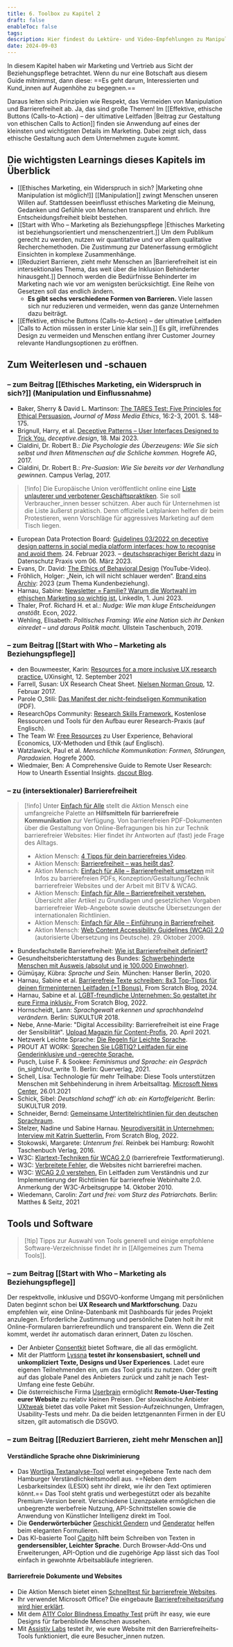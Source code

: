 ```yaml
---
title: 6. Toolbox zu Kapitel 2
draft: false
enableToc: false
tags: 
description: Hier findest du Lektüre- und Video-Empfehlungen zu Manipulation und Einflussnahme, Kommunikation und Menschenzentrierung sowie intersektional barrierefreiem Marketing.
date: 2024-09-03
---
```

In diesem Kapitel haben wir Marketing und Vertrieb aus Sicht der Beziehungspflege betrachtet. Wenn du nur eine Botschaft aus diesem Guide mitnimmst, dann diese: ==Es geht darum, Interessierten und Kund_innen auf Augenhöhe zu begegnen.==

Daraus leiten sich Prinzipien wie Respekt, das Vermeiden von Manipulation und Barrierefreiheit ab. Ja, das sind große Themen! Im [[Effektive, ethische Buttons (Calls-to-Action) – der ultimative Leitfaden |Beitrag zur Gestaltung von ethischen Calls to Action]] finden sie Anwendung auf eines der kleinsten und wichtigsten Details im Marketing. Dabei zeigt sich, dass ethische Gestaltung auch dem Unternehmen zugute kommt.

## Die wichtigsten Learnings dieses Kapitels im Überblick

- [[Ethisches Marketing, ein Widerspruch in sich? |Marketing ohne Manipulation ist möglich!]] [[Manipulation]] zwingt Menschen unseren Willen auf. Stattdessen beeinflusst ethisches Marketing die Meinung, Gedanken und Gefühle von Menschen transparent und ehrlich. Ihre Entscheidungsfreiheit bleibt bestehen.
- [[Start with Who – Marketing als Beziehungspflege |Ethisches Marketing ist beziehungsorientiert und menschenzentriert.]] Um dem Publikum gerecht zu werden, nutzen wir quantitative und vor allem qualitative Recherchemethoden. Die Zustimmung zur Datenerfassung ermöglicht Einsichten in komplexe Zusammenhänge.
- [[Reduziert Barrieren, zieht mehr Menschen an |Barrierefreiheit ist ein intersektionales Thema, das weit über die Inklusion Behinderter hinausgeht.]] Dennoch werden die Bedürfnisse Behinderter im Marketing nach wie vor am wenigsten berücksichtigt. Eine Reihe von Gesetzen soll das endlich ändern.
	- **Es gibt sechs verschiedene Formen von Barrieren.** Viele lassen sich nur reduzieren und vermeiden, wenn das ganze Unternehmen dazu beiträgt.
- [[Effektive, ethische Buttons (Calls-to-Action) – der ultimative Leitfaden |Calls to Action müssen in erster Linie klar sein.]] Es gilt, irreführendes Design zu vermeiden und Menschen entlang ihrer Customer Journey relevante Handlungsoptionen zu eröffnen.

## Zum Weiterlesen und -schauen

### – zum Beitrag [[Ethisches Marketing, ein Widerspruch in sich?]] (Manipulation und Einflussnahme)

- Baker, Sherry & David L. Martinson: [The TARES Test: Five Principles for Ethical Persuasion.](https://doi.org/10.1080/08900523.2001.9679610) *Journal of Mass Media Ethics*, 16:2-3, 2001. S. 148–175.
- Brignull, Harry, et al. [Deceptive Patterns – User Interfaces Designed to Trick You.](https://www.deceptive.design/) _deceptive.design_, 18. Mai 2023.
- Cialdini, Dr. Robert B.: _Die Psychologie des Überzeugens: Wie Sie sich selbst und Ihren Mitmenschen auf die Schliche kommen._ Hogrefe AG, 2017.
- Cialdini, Dr. Robert B.: _Pre-Suasion: Wie Sie bereits vor der Verhandlung gewinnen_. Campus Verlag, 2017.

> [!info]
> Die Europäische Union veröffentlicht online eine [Liste unlauterer und verbotener Geschäftspraktiken](https://europa.eu/youreurope/citizens/consumers/unfair-treatment/unfair-commercial-practices/index_de.htm). Sie soll Verbraucher_innen besser schützen. Aber auch für Unternehmen ist die Liste äußerst praktisch. Denn offizielle Leitplanken helfen dir beim Protestieren, wenn Vorschläge für aggressives Marketing auf dem Tisch liegen.

- European Data Protection Board: [Guidelines 03/2022 on deceptive design patterns in social media platform interfaces: how to recognise and avoid them](https://edpb.europa.eu/our-work-tools/our-documents/guidelines/guidelines-032022-deceptive-design-patterns-social-media_de). 24. Februar 2023. – [deutschsprachiger Bericht dazu](https://www.datenschutz-praxis.de/grundlagen/edsa-leitlinie-schutz-vor-irrefuehrendem-design/) in Datenschutz Praxis vom 06. März 2023.
- Evans, Dr. David: [The Ethics of Behavioral Design](https://youtu.be/KvHRokv63-0) (YouTube-Video).
- Fröhlich, Holger: „Nein, ich will nicht schlauer werden“. [Brand eins Archiv](https://www.brandeins.de/magazine/brand-eins-wirtschaftsmagazin/2023/kundenbeziehung/nein-ich-will-nicht-schlauer-werden): 2023 (zum Thema Kundenbeziehung).
- Harnau, Sabine: [Newsletter = Familie? Warum die Wortwahl im ethischen Marketing so wichtig ist.](https://www.linkedin.com/pulse/newsletter-familie-warum-die-wortwahl-im-ethischen-marketing-harnau) LinkedIn, 1. Juni 2023.
- Thaler, Prof. Richard H. et al.: _Nudge: Wie man kluge Entscheidungen anstößt._ Econ, 2022.
- Wehling, Elisabeth: _Politisches Framing: Wie eine Nation sich ihr Denken einredet – und daraus Politik macht._ Ullstein Taschenbuch, 2019.

### – zum Beitrag [[Start with Who – Marketing als Beziehungspflege]]

- den Bouwmeester, Karin: [Resources for a more inclusive UX research practice.](https://uxinsight.org/resources-for-a-more-inclusive-ux-research-practice/) UXinsight, 12. September 2021
- Farrell, Susan: UX Research Cheat Sheet. [Nielsen Norman Group](https://www.nngroup.com/articles/ux-research-cheat-sheet/), 12. Februar 2017.
- Parole O_Stili: [Das Manifest der nicht-feindseligen Kommunikation](https://paroleostili.it/wp-content/uploads/2017/04/manifesto_a4_DE-verticale.pdf) (PDF).
- ResearchOps Community: [Research Skills Framework.](https://www.researchskills.net/) Kostenlose Ressourcen und Tools für den Aufbau eurer Research-Praxis (auf Englisch).
- The Team W: [Free Resources](https://courses.theteamw.com/series/free) zu User Experience, Behavioral Economics, UX-Methoden und Ethik (auf Englisch).
- Watzlawick, Paul et al. _Menschliche Kommunikation: Formen, Störungen, Paradoxien._ Hogrefe 2000.
- Wiedmaier, Ben: A Comprehensive Guide to Remote User Research: How to Unearth Essential Insights. [dscout Blog](https://dscout.com/people-nerds/remote-research-guide).

### – zu (intersektionaler) Barrierefreiheit

> [!info]
> Unter [Einfach für Alle](https://www.einfach-fuer-alle.de/umsetzen/) stellt die Aktion Mensch eine umfangreiche Palette an **Hilfsmitteln für barrierefreie Kommunikation** zur Verfügung. Von barrierefreien PDF-Dokumenten über die Gestaltung von Online-Befragungen bis hin zur Technik barrierefreier Websites: Hier findet ihr Antworten auf (fast) jede Frage des Alltags.
> - Aktion Mensch: [4 Tipps für dein barrierefreies Video](https://www.aktion-mensch.de/inklusion/barrierefreiheit/barrierefreie-videos-fuer-alle/4-tipps-fuer-dein-barrierefreies-video).
> - Aktion Mensch: [Barrierefreiheit – was heißt das?](https://www.aktion-mensch.de/dafuer-stehen-wir/was-ist-inklusion/barrierefreiheit-bedeutung).
> - Aktion Mensch: [Einfach für Alle – Barrierefreiheit umsetzen](https://www.einfach-fuer-alle.de/umsetzen/) mit Infos zu barrierefreien PDFs, Konzeption/Gestaltung/Technik barrierefreier Websites und der Arbeit mit BITV & WCAG.
> - Aktion Mensch: [Einfach für Alle – Barrierefreiheit verstehen.](https://www.einfach-fuer-alle.de/verstehen/) Übersicht aller Artikel zu Grundlagen und gesetzlichen Vorgaben barrierefreier Web-Angebote sowie deutsche Übersetzungen der internationalen Richtlinien.
> - Aktion Mensch: [Einfach für Alle – Einführung in Barrierefreiheit](https://www.einfach-fuer-alle.de/artikel/einfuehrung-barrierefreiheit/).
> - Aktion Mensch: [Web Content Accessibility Guidelines (WCAG) 2.0](https://www.w3.org/Translations/WCAG20-de/) (autorisierte Übersetzung ins Deutsche). 29. Oktober 2009.

- Bundesfachstelle Barrierefreiheit: [Wie ist Barrierefreiheit definiert?](https://www.bundesfachstelle-barrierefreiheit.de/DE/Ueber-Uns/Definition-Barrierefreiheit/definition-barrierefreiheit_node.html)
- Gesundheitsberichterstattung des Bundes: [Schwerbehinderte Menschen mit Ausweis (absolut und je 100.000 Einwohner)](https://www.gbe-bund.de/gbe/pkg_isgbe5.prc_menu_olap?p_uid=gast&p_aid=47707909&p_sprache=D&p_help=0&p_indnr=218&p_indsp=115&p_ityp=H&p_fid=).
- Gümüşay, Kübra: _Sprache und Sein._ München: Hanser Berlin, 2020.
- Harnau, Sabine et al. [Barrierefreie Texte schreiben: 8x3 Top-Tipps für deinen firmeninternen Leitfaden (+1 Bonus).](https://from-scratch.net/de/blog/barrierefreie-texte-schreiben-leitfaden/) From Scratch Blog, 2024.
- Harnau, Sabine et al. [LGBT-freundliche Unternehmen: So gestaltet ihr eure Firma inklusiv. ](https://from-scratch.net/de/blog/unternehmen-lgbt-freundlich-inklusiv-gestalten/)From Scratch Blog, 2022.
- Hornscheidt, Lann: _Sprachgewalt erkennen und sprachhandelnd verändern._ Berlin: SUKULTUR 2018.
- Nebe, Anne-Marie: "Digital Accessibility: Barrierefreiheit ist eine Frage der Sensibilität". [Upload Magazin für Content-Profis](https://upload-magazin.de/48037-digital-accessibility-barrierefreiheit-ist-eine-frage-der-sensibilitaet/), 20. April 2021.
- Netzwerk Leichte Sprache: [Die Regeln für Leichte Sprache](https://www.leichte-sprache.org/leichte-sprache/die-regeln/).
- PROUT AT WORK: [Sprechen Sie LGBTIQ? Leitfaden für eine Genderinklusive und -gerechte Sprache.](https://www.proutatwork.de/angebot/how-to-nr-3/)
- Pusch, Luise F. & Sookee: _Feminismus und Sprache: ein Gespräch_ (in_sight/out_write 1). Berlin: Querverlag, 2021.
- Schell, Lisa: Technologie für mehr Teilhabe: Diese Tools unterstützen Menschen mit Sehbehinderung in ihrem Arbeitsalltag. [Microsoft News Center](https://news.microsoft.com/de-de/technologie-fuer-mehr-teilhabe-diese-tools-unterstuetzen-menschen-mit-sehbehinderung-in-ihrem-arbeitsalltag/), 26.01.2021
- Schick, Sibel: _Deutschland schaff' ich ab: ein Kartoffelgericht._ Berlin: SUKULTUR 2019.
- Schneider, Bernd: [Gemeinsame Untertitelrichtlinien für den deutschen Sprachraum](http://www.untertitelrichtlinien.de/index.html).
- Stelzer, Nadine und Sabine Harnau. [Neurodiversität in Unternehmen: Interview mit Katrin Suetterlin.](https://from-scratch.net/de/blog/neurodiversitaet-in-unternehmen/) From Scratch Blog, 2022.
- Stokowski, Margarete: _Untenrum frei._ Reinbek bei Hamburg: Rowohlt Taschenbuch Verlag, 2016.
- W3C: [Klartext-Techniken für WCAG 2.0](https://www.einfach-fuer-alle.de/wcag2.0/uebersetzungen/WCAG20-TECHS/text/) (barrierefreie Textformatierung).
- W3C: [Verbreitete Fehler](https://www.einfach-fuer-alle.de/wcag2.0/uebersetzungen/WCAG20-TECHS/failures/), die Websites nicht barrierefrei machen.
- W3C: [WCAG 2.0 verstehen.](https://www.einfach-fuer-alle.de/wcag2.0/uebersetzungen/Understanding-WCAG-2.0/complete.html) Ein Leitfaden zum Verständnis und zur Implementierung der Richtlinien für barrierefreie Webinhalte 2.0. Anmerkung der W3C-Arbeitsgruppe 14. Oktober 2010.
- Wiedemann, Carolin: _Zart und frei: vom Sturz des Patriarchats._ Berlin: Matthes & Seitz, 2021

## Tools und Software

> [!tip] Tipps zur Auswahl von Tools generell und einige empfohlene Software-Verzeichnisse findet ihr in [[Allgemeines zum Thema Tools]].

### – zum Beitrag [[Start with Who – Marketing als Beziehungspflege]]

Der respektvolle, inklusive und DSGVO-konforme Umgang mit persönlichen Daten beginnt schon bei **UX Research und Marktforschung**. Dazu empfehlen wir, eine Online-Datenbank mit Dashboards für jedes Projekt anzulegen. Erforderliche Zustimmung und persönliche Daten holt ihr mit Online-Formularen barrierefreundlich und transparent ein. Wenn die Zeit kommt, werdet ihr automatisch daran erinnert, Daten zu löschen.

- Der Anbieter [Consentkit](https://consentkit.com/) bietet Software, die all das ermöglicht.
- Mit der Plattform [Lyssna](https://www.lyssna.com/) **testet ihr konsensbasiert, schnell und unkompliziert Texte, Designs und User Experiences**. Ladet eure eigenen Teilnehmenden ein, um das Tool gratis zu nutzen. Oder greift auf das globale Panel des Anbieters zurück und zahlt je nach Test-Umfang eine feste Gebühr.
- Die österreichische Firma [Userbrain](https://www.userbrain.com/) ermöglicht **Remote-User-Testing eurer Website** zu relativ kleinen Preisen. Der slowakische Anbieter [UXtweak](https://www.uxtweak.com/) bietet das volle Paket mit  Session-Aufzeichnungen, Umfragen, Usability-Tests und mehr. Da die beiden letztgenannten Firmen in der EU sitzen, gilt automatisch die DSGVO.

### – zum Beitrag [[Reduziert Barrieren, zieht mehr Menschen an]]

#### Verständliche Sprache ohne Diskriminierung

- Das [Wortliga Textanalyse-Tool](https://textanalyse-tool.de/) wertet eingegebene Texte nach dem Hamburger Verständlichkeitsmodell aus. ==Neben dem Lesbarkeitsindex (LESIX) seht ihr direkt, wie ihr den Text optimieren könnt.== Das Tool steht gratis und werbegestützt oder als bezahlte Premium-Version bereit. Verschiedene Lizenzpakete ermöglichen die unbegrenzte werbefreie Nutzung, API-Schnittstellen sowie die Anwendung von Künstlicher Intelligenz direkt im Tool.
- Die **Genderwörterbücher** [Geschickt Gendern](https://geschicktgendern.de/) und [Genderator](https://www.genderator.app/) helfen beim eleganten Formulieren.
- Das KI-basierte Tool [Capito](https://www.capito.eu/) hilft beim Schreiben von Texten in **gendersensibler, Leichter Sprache**. Durch Browser-Add-Ons und Erweiterungen, API-Option und die zugehörige App lässt sich das Tool einfach in gewohnte Arbeitsabläufe integrieren.

#### Barrierefreie Dokumente und Websites

- Die Aktion Mensch bietet einen [Schnelltest für barrierefreie Websites](https://www.aktion-mensch.de/inklusion/barrierefreiheit/barrierefreie-website).
- Ihr verwendet Microsoft Office? Die eingebaute [Barrierefreiheitsprüfung](https://support.microsoft.com/de-de/office/verbessern-der-barrierefreiheit-mit-der-barrierefreiheitspr%c3%bcfung-a16f6de0-2f39-4a2b-8bd8-5ad801426c7f?ui=de-DE&rs=de-DE&ad=DE) [wird hier erklärt](https://support.microsoft.com/de-de/office/verbessern-der-barrierefreiheit-mit-der-barrierefreiheitspr%c3%bcfung-a16f6de0-2f39-4a2b-8bd8-5ad801426c7f?ui=de-DE&rs=de-DE&ad=DE).
- Mit dem [A11Y Color Blindness Empathy Test](https://vinceumo.github.io/A11Y-Color-Blindness-Empathy-Test/) prüft ihr easy, wie eure Designs für farbenblinde Menschen aussehen.
- Mit [Assistiv Labs](https://assistivlabs.com/) testet ihr, wie eure Website mit den Barrierefreiheits-Tools funktioniert, die eure Besucher_innen nutzen.